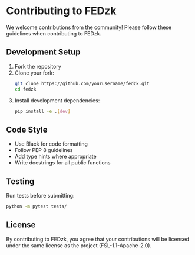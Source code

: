 # Contributing to FEDzk

We welcome contributions from the community! Please follow these guidelines when contributing to FEDzk.

## Development Setup

1. Fork the repository
2. Clone your fork:
   ```bash
   git clone https://github.com/yourusername/fedzk.git
   cd fedzk
   ```
3. Install development dependencies:
   ```bash
   pip install -e .[dev]
   ```

## Code Style

- Use Black for code formatting
- Follow PEP 8 guidelines
- Add type hints where appropriate
- Write docstrings for all public functions

## Testing

Run tests before submitting:
```bash
python -m pytest tests/
```

## License

By contributing to FEDzk, you agree that your contributions will be licensed under the same license as the project (FSL-1.1-Apache-2.0).
